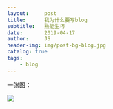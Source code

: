 ```yaml
---
layout:     post
title:      我为什么要写blog
subtitle:   熟能生巧
date:       2019-04-17
author:     JS
header-img: img/post-bg-blog.jpg
catalog: true
tags:
    - blog
---
```


一张图：

![](https://wx3.sinaimg.cn/mw1024/783153a1gy1g25ytpqa07j20dm076mx9.jpg)
